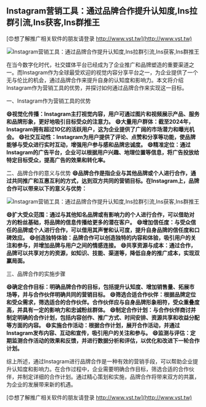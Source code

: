 ## **Instagram营销工具：通过品牌合作提升认知度,Ins拉群引流,Ins获客,Ins群推王**

[😍想了解推广相关软件的朋友请登录 http://www.vst.tw](http://www.vst.tw)

 <center><img src="https://vst.tw/MP4/tuiguang/png/4.png" alt="Instagram营销工具：通过品牌合作提升认知度,Ins拉群引流,Ins获客,Ins群推王"></center>

在当今数字化时代，社交媒体平台已经成为了企业推广和品牌塑造的重要渠道之一。而Instagram作为全球最受欢迎的视觉内容分享平台之一，为企业提供了一个无与伦比的机会，通过品牌合作来提升自身的认知度和影响力。本文将介绍Instagram作为营销工具的优势，并探讨如何通过品牌合作来实现这一目标。

一、Instagram作为营销工具的优势

**😄视觉化传播：Instagram主打视觉内容，用户可通过图片和视频展示产品、服务和品牌形象，更好地吸引目标受众的注意力。**
**😄大量用户群体：截至2024年，Instagram拥有超过10亿的活跃用户，这为企业提供了广阔的市场潜力和曝光机会。**
**😄社交互动性：Instagram为用户提供了评论、点赞和分享等功能，使品牌能够与受众进行实时互动，增强用户参与感和品牌忠诚度。**
**😄精准定位：通过Instagram的广告平台，企业可以根据用户兴趣、地理位置等信息，将广告投放给特定目标受众，提高广告的效果和转化率。**

二、品牌合作的意义与优势
**😄品牌合作是指企业与其他品牌或个人进行合作，通过共同推广和互惠互利的方式，达到双方共同的营销目标。在Instagram上，品牌合作可以带来以下的意义与优势：**

 <center><img src="https://vst.tw/MP4/tuiguang/png/1.png" alt="Instagram营销工具：通过品牌合作提升认知度,Ins拉群引流,Ins获客,Ins群推王"></center>

**😄扩大受众范围：通过与其他知名品牌或有影响力的个人进行合作，可以借助对方的粉丝基础，将品牌的信息传播给更多的潜在客户。**
**😄增加信任度：与受众信任的品牌或个人进行合作，可以借用其声誉和认可度，提升自身品牌的信任度和口碑效应。**
**😄创造独特体验：品牌合作可以创造独特的内容和体验，吸引用户的关注和参与，并增加品牌与用户之间的情感连接。**
**😄共享资源与成本：通过合作，品牌可以共享对方的资源，如知识、技能、渠道等，降低自身的推广成本，实现双赢局面。**

三、品牌合作的实施步骤

**😄确定合作目标：明确品牌合作的目标，包括提升认知度、增加销售量、拓展市场等，并与合作伙伴明确共同的营销目标。**
**😄筛选合适合作伙伴：根据品牌定位和受众需求，筛选适合的合作伙伴。合作伙伴应与自身品牌形象相符，受众重叠度高，并具有一定的影响力和忠诚粉丝群体。**
**😄制定合作计划：与合作伙伴商讨并制定明确的合作计划，包括内容创作、推广方式、时间安排、资源共享和收益分配等方面的内容。**
**😄实施合作活动：根据合作计划，展开合作活动，并通过Instagram发布内容、互动和宣传，吸引用户的关注和参与。**
**😄监测与评估：定期监测合作活动的效果和反馈，并进行数据分析和评估，以优化和改进下一轮合作计划。**

综上所述，通过Instagram进行品牌合作是一种有效的营销手段，可以帮助企业提升认知度和影响力。在合作过程中，企业需要明确合作目标，筛选合适的合作伙伴，并制定详细的合作计划。通过精心策划和实施，品牌合作将带来双方的共赢，为企业的发展带来新的机遇。

[😍想了解推广相关软件的朋友请登录 http://www.vst.tw](http://www.vst.tw)




